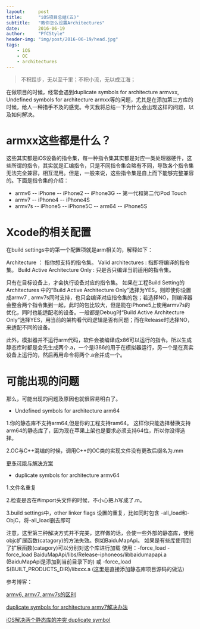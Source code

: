 ```yaml
---
layout:		post
title:		"iOS项目总结(五)"
subtitle:	"教你怎么设置Architectures"
date:		2016-06-19
author:		"PfCStyle"
header-img:	"img/post/2016-06-19/head.jpg"
tags:
    - iOS
    - OC
    - architectures
---
```


> 不积跬步，无以至千里；不积小流，无以成江海；

在做项目的时候，经常会遇到duplicate symbols for architecture armvxx, Undefined symbols for architecture armxx等的问题，尤其是在添加第三方库的时候，给人一种措手不及的感觉。今天我将总结一下为什么会出现这样的问题，以及如何解决。

# armxx这些都是什么？

这些其实都是iOS设备的指令集，每一种指令集其实都是对应一类处理器硬件，这些所谓的指令，其实就是汇编指令，只是不同指令集会略有不同，导致各个指令集无法完全兼容，相互混用。但是，一般来说，这些指令集是自上而下能够完整兼容的。下面是指令集的介绍：
- armv6
-- iPhone
-- iPhone2
-- iPhone3G
-- 第一代和第二代iPod Touch
- armv7
-- iPhone4
-- iPhone4S
- armv7s
-- iPhone5
-- iPhone5C
-- arm64
-- iPhone5S

# Xcode的相关配置

在build settings中的第一个配置项就是arm相关的，解释如下：

Architecture ： 指你想支持的指令集。
Valid architectures : 指即将编译的指令集。
Build Active Architecture Only : 只是否只编译当前适用的指令集。

只有在目标设备上，才会执行设备对应的指令集。
如果在工程Build Setting的Architectures 中的“Build Active Architecture Only”选择为YES，则即使你设置成armv7 , armv7s同时支持，也只会编译对应指令集的包；若选择NO，则编译器会整合两个指令集到一起，此时的包比较大，但是能在iPhone5上使用armv7s的优化，同时也能适配老的设备。一般都是Debug时“Build Active Architecture Only”选择YES，用当前的架构看代码逻辑是否有问题；而在Release时选择NO，来适配不同的设备。

此外，模拟器并不运行arm代码，软件会被编译成x86可以运行的指令。所以生成静态库时都是会先生成两个.a，一个是i386的用于在模拟器运行，另一个是在真实设备上运行的，然后再用命令将两个.a合并成一个。

# 可能出现的问题

那么，可能出现的问题及原因也就很容易明白了。

- Undefined symbols for architecture arm64

1.你的静态库不支持arm64,但是你的工程支持ram64。
	这样你只能选择替换支持arm64的静态库了，因为现在苹果上架也是要求必须支持64位，所以你没得选择。
	
2.OC与C++混编的时候，调用C++的OC类的实现文件没有更改后缀名为.mm

[更多可能与解决方案](http://stackoverflow.com/questions/19213782/undefined-symbols-for-architecture-arm64)

- duplicate symbols for architecture armv64

1.文件名重复

2.检查是否在#import头文件的时候，不小心把.h写成了.m。

3.build settings中，other linker flags 设置的重复，比如同时包含 -all_load和-ObjC，将-all_load删去即可

注意，这里第三种解决方式并不完美，这样做的话，会使一些外部的静态库，使用objc扩展函数(catagory)的方法失效。例如BaiduMapApi。
如果是有些库使用到了扩展函数(catagory)可以分别对这个库进行加载
使用：-force_load
-force_load BaiduMapApi/libs/Release-iphoneos/libbaidumapapi.a
(BaiduMapApi是添加到当前目录下的)
或
-force_load $(BUILT_PRODUCTS_DIR)/libxxx.a
(这里是直接添加静态库项目源码的做法)

参考博客：

[armv6, armv7, armv7s的区别](http://blog.csdn.net/liangliang103377/article/details/38586485)

[duplicate symbols for architecture armv7解决办法](http://blog.sina.com.cn/s/blog_6f72ff900102v6ai.html)

[iOS解决两个静态库的冲突 duplicate symbol](http://blog.csdn.net/slowfei/article/details/9137811)


